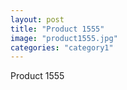 ```yaml
---
layout: post
title: "Product 1555"
image: "product1555.jpg"
categories: "category1"
---
```

Product 1555
